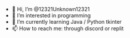 - 👋 Hi, I’m @12321Unknown12321
- 👀 I’m interested in programming
- 🌱 I’m currently learning Java / Python tkinter
- 📫 How to reach me: through discord or replit
